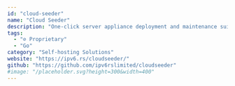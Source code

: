 ```yaml
---
id: "cloud-seeder"
name: "Cloud Seeder"
description: "One-click server appliance deployment and maintenance suite for Windows, MacOS and Linux."
tags:
  - "⊘ Proprietary"
  - "Go"
category: "Self-hosting Solutions"
website: "https://ipv6.rs/cloudseeder/"
github: "https://github.com/ipv6rslimited/cloudseeder"
#image: "/placeholder.svg?height=300&width=400"
---
```


